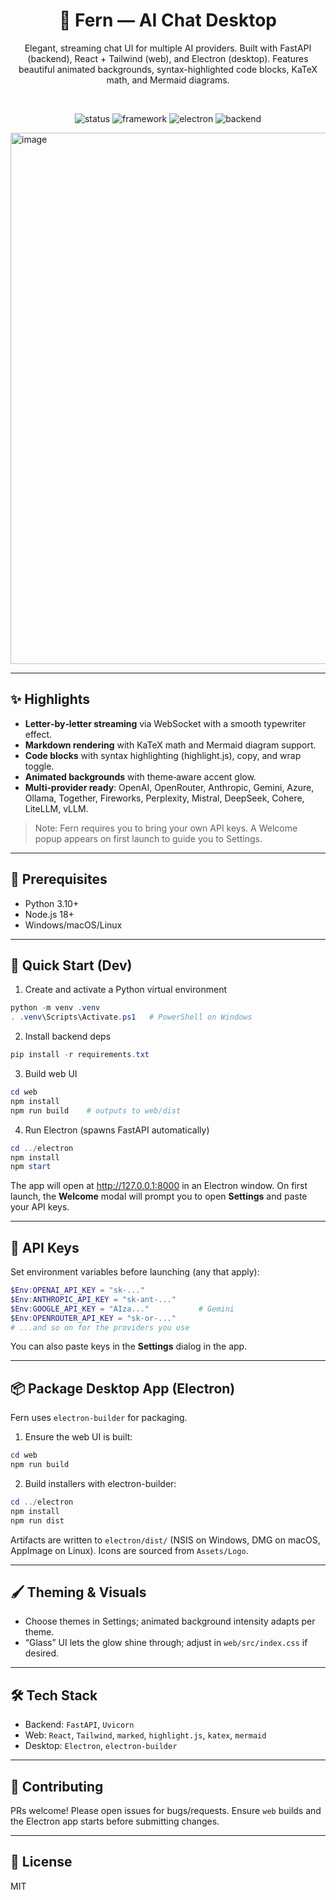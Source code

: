 <div align="center">

# 🌿 Fern — AI Chat Desktop

Elegant, streaming chat UI for multiple AI providers. Built with FastAPI (backend), React + Tailwind (web), and Electron (desktop). Features beautiful animated backgrounds, syntax-highlighted code blocks, KaTeX math, and Mermaid diagrams.

<br/>

![status](https://img.shields.io/badge/status-alpha-10b981)
![framework](https://img.shields.io/badge/web-React%20%2B%20Tailwind-38bdf8)
![electron](https://img.shields.io/badge/desktop-Electron-6c59ff)
![backend](https://img.shields.io/badge/backend-FastAPI-059669)

</div>

<img width="1773" height="850" alt="image" src="https://github.com/user-attachments/assets/d3fee9f5-00d2-40a0-a2d9-83be503633ba" />


---

## ✨ Highlights
- __Letter‑by‑letter streaming__ via WebSocket with a smooth typewriter effect.
- __Markdown rendering__ with KaTeX math and Mermaid diagram support.
- __Code blocks__ with syntax highlighting (highlight.js), copy, and wrap toggle.
- __Animated backgrounds__ with theme‑aware accent glow.
- __Multi‑provider ready__: OpenAI, OpenRouter, Anthropic, Gemini, Azure, Ollama, Together, Fireworks, Perplexity, Mistral, DeepSeek, Cohere, LiteLLM, vLLM.

> Note: Fern requires you to bring your own API keys. A Welcome popup appears on first launch to guide you to Settings.

---

## 🧰 Prerequisites
- Python 3.10+
- Node.js 18+
- Windows/macOS/Linux

---

## 🚀 Quick Start (Dev)

1) Create and activate a Python virtual environment

```powershell
python -m venv .venv
. .venv\Scripts\Activate.ps1   # PowerShell on Windows
```

2) Install backend deps

```powershell
pip install -r requirements.txt
```

3) Build web UI

```powershell
cd web
npm install
npm run build    # outputs to web/dist
```

4) Run Electron (spawns FastAPI automatically)

```powershell
cd ../electron
npm install
npm start
```

The app will open at http://127.0.0.1:8000 in an Electron window. On first launch, the __Welcome__ modal will prompt you to open __Settings__ and paste your API keys.

---

## 🔑 API Keys
Set environment variables before launching (any that apply):

```powershell
$Env:OPENAI_API_KEY = "sk-..."
$Env:ANTHROPIC_API_KEY = "sk-ant-..."
$Env:GOOGLE_API_KEY = "AIza..."           # Gemini
$Env:OPENROUTER_API_KEY = "sk-or-..."
# ...and so on for the providers you use
```

You can also paste keys in the __Settings__ dialog in the app.

---

## 📦 Package Desktop App (Electron)
Fern uses `electron-builder` for packaging.

1) Ensure the web UI is built:
```powershell
cd web
npm run build
```

2) Build installers with electron-builder:
```powershell
cd ../electron
npm install
npm run dist
```

Artifacts are written to `electron/dist/` (NSIS on Windows, DMG on macOS, AppImage on Linux). Icons are sourced from `Assets/Logo`.

---

## 🖌️ Theming & Visuals
- Choose themes in Settings; animated background intensity adapts per theme.
- “Glass” UI lets the glow shine through; adjust in `web/src/index.css` if desired.

---

## 🛠️ Tech Stack
- Backend: `FastAPI`, `Uvicorn`
- Web: `React`, `Tailwind`, `marked`, `highlight.js`, `katex`, `mermaid`
- Desktop: `Electron`, `electron-builder`

---

## 🤝 Contributing
PRs welcome! Please open issues for bugs/requests. Ensure `web` builds and the Electron app starts before submitting changes.

---

## 📄 License
MIT
